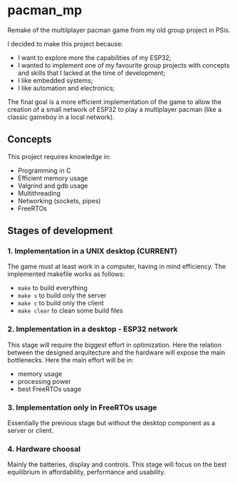 
# pacman_mp

Remake of the multilplayer pacman game from my old group project in PSis.

I decided to make this project because:

- I want to explore more the capabilities of my ESP32;
- I wanted to implement one of my favourite group projects with concepts and skills that I lacked at the time of development;
- I like embedded systems;
- I like automation and electronics;

The final goal is a more efficient implementation of the game to allow the creation of a small network of ESP32 to play a multiplayer pacman (like a classic gameboy in a local network).

## Concepts

This project requires knowledge in:

- Programming in C
- Efficient memory usage
- Valgrind and gdb usage
- Multithreading
- Networking (sockets, pipes)
- FreeRTOs

## Stages of development

### 1. Implementation in a UNIX desktop (CURRENT)

The game must at least work in a computer, having in mind efficiency.
The implemented makefile works as follows:

- `make` to build everything
- `make s` to build only the server
- `make c` to build only the client
- `make clear` to clean some build files

### 2. Implementation in a desktop - ESP32 network

This stage will require the biggest effort in optimization. Here the relation between the designed arquitecture and the hardware will expose the main bottlenecks.
Here the main effort will be in:

- memory usage
- processing power
- best FreeRTOs usage

### 3. Implementation only in FreeRTOs usage

Essentially the previous stage but without the desktop component as a server or client.

### 4. Hardware choosal

Mainly the batteries, display and controls.
This stage will focus on the best equilibrium in affordability, performance and usability.
